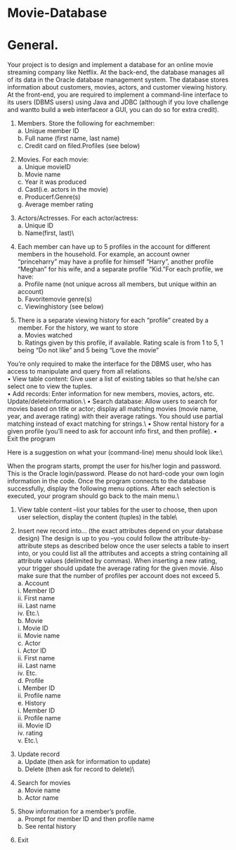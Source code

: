 # Movie-Database

# General. 
Your project is to design and implement a database for an online movie streaming company like Netflix. At the back-end, the database manages all of its data in the Oracle database management system. The database stores information about customers, movies, actors, and customer viewing history. At the front-end, you are required to implement a command-line interface to its users (DBMS users) using Java and JDBC (although if you love challenge and wantto build a web interfaceor a GUI, you can do so for extra credit). 

1. Members. Store the following for eachmember:\
  a. Unique member ID\
  b. Full name (first name, last name)\
  c. Credit card on filed.Profiles (see below)
  
2. Movies. For each movie:\
  a. Unique movieID\
  b. Movie name\
  c. Year it was produced\
  d. Cast(i.e. actors in the movie)\
  e. Producerf.Genre(s)\
  g. Average member rating
  
3. Actors/Actresses. For each actor/actress:\
  a. Unique ID\
  b. Name(first, last)\
  
4. Each member can have up to 5 profiles in the account for different members in the household. For example, an account owner “princeharry” may have a profile for himself “Harry”, another profile “Meghan” for his wife, and a separate profile “Kid.”For each profile, we have:\
  a. Profile name (not unique across all members, but unique within an account)\
  b. Favoritemovie genre(s)\
  c. Viewinghistory (see below)
  
5. There is a separate viewing history for each “profile” created by a member. For the history, we want to store\
  a. Movies watched\
  b. Ratings given by this profile, if available. Rating scale is from 1 to 5, 1 being “Do not like” and 5 being “Love the movie”
  
 You’re only required to make the interface for the DBMS user, who has access to manipulate and query from all relations.\
  • View table content: Give user a list of existing tables so that he/she can select one to view the tuples.\
  • Add records: Enter information for new members, movies, actors, etc. Update/deleteinformation.\ 
  • Search database: Allow users to search for movies based on title or actor; display all matching movies (movie name, year, and average rating) with their average ratings. You should use partial matching instead of exact matching for strings.\ 
  • Show rental history for a given profile (you’ll need to ask for account info first, and then profile).
  • Exit the program
  
  Here is a suggestion on what your (command-line) menu should look like:\
  
  When the program starts, prompt the user for his/her login and password. This is the Oracle login/password. Please do not hard-code your own login information in the code. Once the program connects to the database successfully, display the following menu options. After each selection is executed, your program should go back to the main menu.\
  
  1. View table content –list your tables for the user to choose, then upon user selection, display the content (tuples) in the table\
  
  2. Insert new record into... (the exact attributes depend on your database design) The design is up to you –you could follow the attribute-by-attribute steps as described below once the user selects a table to insert into, or you could list all the attributes and accepts a string containing all attribute values (delimited by commas). When inserting a new rating, your trigger should update the average rating for the given movie. Also make sure that the number of profiles per account does not exceed 5.\
    a. Account\
      i. Member ID\
      ii. First name\
      iii. Last name\
      iv. Etc.\   
    b. Movie\
      i. Movie ID\
      ii. Movie name\
    c. Actor\
      i. Actor ID\
      ii. First name\
      iii. Last name\
      iv. Etc.\
    d. Profile\
      i. Member ID\
      ii. Profile name\
    e. History\
      i. Member ID\
      ii. Profile name\
      iii. Movie ID\
      iv. rating\
      v. Etc.\
      
  3. Update record\
    a. Update (then ask for information to update)\
    b. Delete (then ask for record to delete)\
    
  4. Search for movies\
    a. Movie name\
    b. Actor name
  
  5. Show information for a member’s profile.\
    a. Prompt for member ID and then profile name\
    b. See rental history
    
  6. Exit
      
      
      
      
